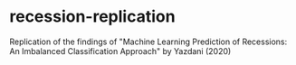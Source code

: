# recession-replication
Replication of the findings of "Machine Learning Prediction of Recessions: An Imbalanced Classification Approach" by Yazdani (2020)
